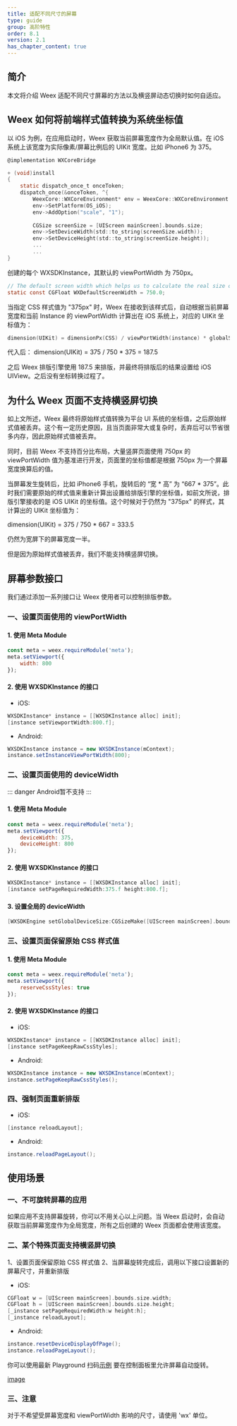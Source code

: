 ```yaml
---
title: 适配不同尺寸的屏幕
type: guide
group: 高阶特性
order: 8.1
version: 2.1
has_chapter_content: true
---
```


## 简介

本文将介绍 Weex 适配不同尺寸屏幕的方法以及横竖屏动态切换时如何自适应。

## Weex 如何将前端样式值转换为系统坐标值

以 iOS 为例，在应用启动时，Weex 获取当前屏幕宽度作为全局默认值。在 iOS 系统上该宽度为实际像素/屏幕比例后的 UIKit 宽度。比如 iPhone6 为 375。

```C
@implementation WXCoreBridge

+ (void)install
{
    static dispatch_once_t onceToken;
    dispatch_once(&onceToken, ^{
        WeexCore::WXCoreEnvironment* env = WeexCore::WXCoreEnvironment::getInstance();
        env->SetPlatform(OS_iOS);
        env->AddOption("scale", "1");
        
        CGSize screenSize = [UIScreen mainScreen].bounds.size;
        env->SetDeviceWidth(std::to_string(screenSize.width));
        env->SetDeviceHeight(std::to_string(screenSize.height));
        ...
        ...
}
```

创建的每个 WXSDKInstance，其默认的 viewPortWidth 为 750px。
```C
// The default screen width which helps us to calculate the real size or scale in different devices.
static const CGFloat WXDefaultScreenWidth = 750.0;
```

当指定 CSS 样式值为 "375px" 时，Weex 在接收到该样式后，自动根据当前屏幕宽度和当前 Instance 的 viewPortWidth 计算出在 iOS 系统上，对应的 UIKit 坐标值为：

```C
dimension(UIKit) = dimensionPx(CSS) / viewPortWidth(instance) * globalScreenWidth
```

代入后：
dimension(UIKit) = 375 / 750 * 375 = 187.5

之后 Weex 排版引擎使用 187.5 来排版，并最终将排版后的结果设置给 iOS UIView。之后没有坐标转换过程了。

## 为什么 Weex 页面不支持横竖屏切换

如上文所述，Weex 最终将原始样式值转换为平台 UI 系统的坐标值，之后原始样式值被丢弃。这个有一定历史原因，且当页面非常大或复杂时，丢弃后可以节省很多内存，因此原始样式值被丢弃。

同时，目前 Weex 不支持百分比布局，大量竖屏页面使用 750px 的 viewPortWidth 值为基准进行开发，页面里的坐标值都是根据 750px 为一个屏幕宽度换算后的值。

当屏幕发生旋转后，比如 iPhone6 手机，旋转后的 “宽 * 高” 为 “667 * 375”。此时我们需要原始的样式值来重新计算出设置给排版引擎的坐标值，如前文所说，排版引擎接收的是 iOS UIKit 的坐标值。这个时候对于仍然为 "375px" 的样式，其计算出的 UIKit 坐标值为：

dimension(UIKit) = 375 / 750 * 667 = 333.5

仍然为宽屏下的屏幕宽度一半。

但是因为原始样式值被丢弃，我们不能支持横竖屏切换。

## 屏幕参数接口

我们通过添加一系列接口让 Weex 使用者可以控制排版参数。

### 一、设置页面使用的 viewPortWidth

#### 1. 使用 Meta Module

```Javascript
const meta = weex.requireModule('meta');
meta.setViewport({
    width: 800
});
```

#### 2. 使用 WXSDKInstance 的接口

* iOS:  
```Objective-C
WXSDKInstance* instance = [[WXSDKInstance alloc] init];
[instance setViewportWidth:800.f];
```

* Android:  
```Java
WXSDKInstance instance = new WXSDKInstance(mContext);
instance.setInstanceViewPortWidth(800);
```

### 二、设置页面使用的 deviceWidth

::: danger 
Android暂不支持
:::

<Badge text="v0.25+" type="warning"/>

#### 1. 使用 Meta Module

```Javascript
const meta = weex.requireModule('meta');
meta.setViewport({
    deviceWidth: 375,
    deviceHeight: 800
});
```

#### 2. 使用 WXSDKInstance 的接口

```Objective-C
WXSDKInstance* instance = [[WXSDKInstance alloc] init];
[instance setPageRequiredWidth:375.f height:800.f];
```

#### 3. 设置全局的 deviceWidth

```Objective-C
[WXSDKEngine setGlobalDeviceSize:CGSizeMake([UIScreen mainScreen].bounds.size.width, [UIScreen mainScreen].bounds.size.height)];
```

### 三、设置页面保留原始 CSS 样式值

<Badge text="v0.25+" type="warning"/>

#### 1. 使用 Meta Module

```Javascript
const meta = weex.requireModule('meta');
meta.setViewport({
    reserveCssStyles: true
});
```

#### 2. 使用 WXSDKInstance 的接口

* iOS:  
```Objective-C
WXSDKInstance* instance = [[WXSDKInstance alloc] init];
[instance setPageKeepRawCssStyles];
```
* Android:
```Java
WXSDKInstance instance = new WXSDKInstance(mContext);
instance.setPageKeepRawCssStyles();
```

### 四、强制页面重新排版

<Badge text="v0.25+" type="warning"/> 

* iOS:  
```Objective-C
[instance reloadLayout];
```
* Android:  
```Java
instance.reloadPageLayout();
```

## 使用场景

### 一、不可旋转屏幕的应用

如果应用不支持屏幕旋转，你可以不用关心以上问题。当 Weex 启动时，会自动获取当前屏幕宽度作为全局宽度，所有之后创建的 Weex 页面都会使用该宽度。

### 二、某个特殊页面支持横竖屏切换

<Badge text="v0.25+" type="warning"/>

1、设置页面保留原始 CSS 样式值
2、当屏幕旋转完成后，调用以下接口设置新的屏幕尺寸，并重新排版

* iOS:
```Objective-C
CGFloat w = [UIScreen mainScreen].bounds.size.width;
CGFloat h = [UIScreen mainScreen].bounds.size.height;
[_instance setPageRequiredWidth:w height:h];
[_instance reloadLayout];
```
* Android:
```Java
instance.resetDeviceDisplayOfPage();
instance.reloadPageLayout();
```

你可以使用最新 Playground 扫码[示例](http://editor.weex.io/p/wqyfavor/scroller/commit/37810078ef963388b699b5ad7d5e9881)
要在控制面板里允许屏幕自动旋转。

[image](https://img.alicdn.com/tfs/TB1gWiTcvWG3KVjSZPcXXbkbXXa-240-427.gif)

### 三、注意

对于不希望受屏幕宽度和 viewPortWidth 影响的尺寸，请使用 'wx' 单位。

